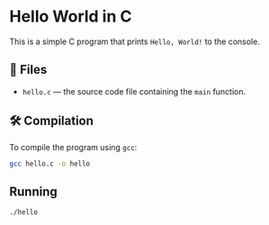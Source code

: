# Hello World in C

This is a simple C program that prints `Hello, World!` to the console.

## 📂 Files

- `hello.c` — the source code file containing the `main` function.

## 🛠️ Compilation

To compile the program using `gcc`:

```bash
gcc hello.c -o hello
```

## Running
```bash
./hello
```

